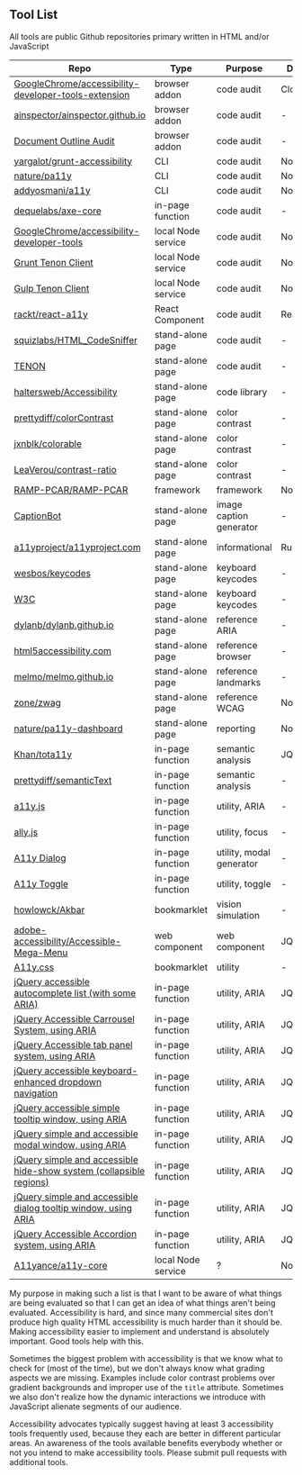 Tool List
---

All tools are public Github repositories primary written in HTML and/or JavaScript

Repo                                                                                                                           |Type              |Purpose                 |Dependencies
-------------------------------------------------------------------------------------------------------------------------------|------------------|------------------------|------------
[GoogleChrome/accessibility-developer-tools-extension](https://github.com/GoogleChrome/accessibility-developer-tools-extension)|browser addon     |code audit              |Closure Compiler
[ainspector/ainspector.github.io](https://github.com/ainspector/ainspector.github.io)                                          |browser addon     |code audit              |-
[Document Outline Audit](https://github.com/edenspiekermann/outline-audit)                                                     |browser addon     |code audit              |-
[yargalot/grunt-accessibility](https://github.com/yargalot/grunt-accessibility)                                                |CLI               |code audit              |Node/Grunt
[nature/pa11y](https://github.com/springernature/pa11y)                                                                                |CLI               |code audit              |Node/PhantonJS
[addyosmani/a11y](https://github.com/addyosmani/a11y)                                                                          |CLI               |code audit              |Node/PhantomJS
[dequelabs/axe-core](https://github.com/dequelabs/axe-core)                                                                    |in-page function  |code audit              |-
[GoogleChrome/accessibility-developer-tools](https://github.com/GoogleChrome/accessibility-developer-tools)                    |local Node service|code audit              |Node
[Grunt Tenon Client](https://github.com/egauci/grunt-tenon-client)                                                             |local Node service|code audit              |Node/Grunt
[Gulp Tenon Client](https://github.com/egauci/gulp-tenon-client)                                                               |local Node service|code audit              |Node/Gulp
[rackt/react-a11y](https://github.com/reactjs/react-a11y)                                                                        |React Component   |code audit              |React
[squizlabs/HTML_CodeSniffer](https://github.com/squizlabs/HTML_CodeSniffer)                                                    |stand-alone page  |code audit              |-
[TENON](http://tenon.io/)                                                                                                      |stand-alone page  |code audit              |-
[haltersweb/Accessibility](https://github.com/haltersweb/Accessibility)                                                        |stand-alone page  |code library            |-
[prettydiff/colorContrast](https://github.com/prettydiff/colorContrast)                                                        |stand-alone page  |color contrast          |-
[jxnblk/colorable](https://github.com/jxnblk/colorable)                                                                        |stand-alone page  |color contrast          |-
[LeaVerou/contrast-ratio](https://github.com/LeaVerou/contrast-ratio)                                                          |stand-alone page  |color contrast          |-
[RAMP-PCAR/RAMP-PCAR](https://github.com/RAMP-PCAR/RAMP-PCAR)                                                                  |framework         |framework               |Node/Grunt
[CaptionBot](https://www.captionbot.ai/)                                                                                       |stand-alone page  |image caption generator |-
[a11yproject/a11yproject.com](https://github.com/a11yproject/a11yproject.com)                                                  |stand-alone page  |informational           |Ruby
[wesbos/keycodes](https://github.com/wesbos/keycodes)                                                                          |stand-alone page  |keyboard keycodes       |-
[W3C](http://w3c.github.io/uievents/tools/key-event-viewer.html)                                                               |stand-alone page  |keyboard keycodes       |-
[dylanb/dylanb.github.io](https://github.com/dylanb/dylanb.github.io)                                                          |stand-alone page  |reference ARIA          |-
[html5accessibility.com](http://html5accessibility.com/)                                                                       |stand-alone page  |reference browser       |-
[melmo/melmo.github.io](https://github.com/melmo/melmo.github.io)                                                              |stand-alone page  |reference landmarks     |-
[zone/zwag](https://github.com/zone/zwag)                                                                                      |stand-alone page  |reference WCAG          |Node
[nature/pa11y-dashboard](https://github.com/springernature/pa11y-dashboard)                                                            |stand-alone page  |reporting               |Node/PhantomJS
[Khan/tota11y](https://github.com/Khan/tota11y)                                                                                |in-page function  |semantic analysis       |JQuery
[prettydiff/semanticText](https://github.com/prettydiff/semanticText)                                                          |in-page function  |semantic analysis       |-
[a11y.js](https://github.com/IBM-Watson/a11y.js)                                                                               |in-page function  |utility, ARIA           |-
[ally.js](http://allyjs.io/)                                                                                                   |in-page function  |utility, focus          |-
[A11y Dialog](edenspiekermann/a11y-dialog)                                                                                     |in-page function  |utility, modal generator|-
[A11y Toggle](edenspiekermann/a11y-toggle)                                                                                     |in-page function  |utility, toggle         |-
[howlowck/Akbar](https://github.com/howlowck/Akbar)                                                                            |bookmarklet       |vision simulation       |-
[adobe-accessibility/Accessible-Mega-Menu](https://github.com/adobe-accessibility/Accessible-Mega-Menu)                        |web component     |web component           |JQuery
[A11y.css](https://github.com/ffoodd/a11y.css)      |bookmarklet     |utility           | -
[jQuery accessible autocomplete list (with some ARIA)](https://github.com/nico3333fr/jquery-accessible-autocomplete-list-aria)      |in-page function     |utility, ARIA           | JQuery
[jQuery Accessible Carrousel System, using ARIA](https://github.com/nico3333fr/jquery-accessible-carrousel-aria)      |in-page function     |utility, ARIA            | JQuery
[jQuery Accessible tab panel system, using ARIA](https://github.com/nico3333fr/jquery-accessible-tabs-aria)      |in-page function     |utility, ARIA            | JQuery
[jQuery accessible keyboard-enhanced dropdown navigation](https://github.com/nico3333fr/jquery-accessible-subnav-dropdown)      |in-page function     |utility, ARIA            | JQuery
[jQuery accessible simple tooltip window, using ARIA](https://github.com/nico3333fr/jquery-accessible-simple-tooltip-aria)      |in-page function     |utility, ARIA            | JQuery
[jQuery simple and accessible modal window, using ARIA](https://github.com/nico3333fr/jquery-accessible-modal-window-aria)      |in-page function     |utility, ARIA            | JQuery
[jQuery simple and accessible hide-show system (collapsible regions)](https://github.com/nico3333fr/jquery-accessible-hide-show-aria)      |in-page function     |utility, ARIA            | JQuery
[jQuery simple and accessible dialog tooltip window, using ARIA](https://github.com/nico3333fr/jquery-accessible-dialog-tooltip-aria)      |in-page function     |utility, ARIA            | JQuery
[jQuery Accessible Accordion system, using ARIA](https://github.com/nico3333fr/jquery-accessible-accordion-aria)      |in-page function     |utility, ARIA            | JQuery
[A11yance/a11y-core](https://github.com/A11yance/a11y-core)                                                                    |local Node service|?                       |Node/Grunt



My purpose in making such a list is that I want to be aware of what things are being evaluated so that I can get an idea of what things aren't being evaluated.  Accessibility is hard, and since many commercial sites don't produce high quality HTML accessibility is much harder than it should be.  Making accessibility easier to implement and understand is absolutely important.  Good tools help with this.

Sometimes the biggest problem with accessibility is that we know what to check for (most of the time), but we don't always know what grading aspects we are missing.  Examples include color contrast problems over gradient backgrounds and improper use of the `title` attribute.  Sometimes we also don't realize how the dynamic interactions we introduce with JavaScript alienate segments of our audience.

Accessibility advocates typically suggest having at least 3 accessibility tools frequently used, because they each are better in different particular areas.  An awareness of the tools available benefits everybody whether or not you intend to make accessibility tools.  Please submit pull requests with additional tools.
